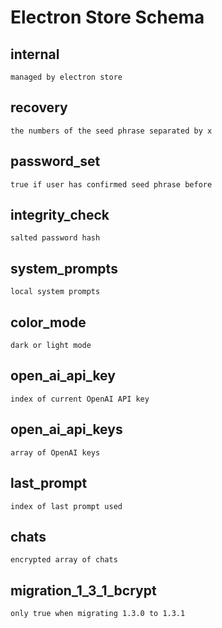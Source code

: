 # Electron Store Schema #

## __internal__ ##
    managed by electron store
## recovery ##
    the numbers of the seed phrase separated by x
## password_set ## 
    true if user has confirmed seed phrase before
## integrity_check ## 
    salted password hash
## system_prompts ## 
    local system prompts
## color_mode ## 
    dark or light mode
## open_ai_api_key ##
    index of current OpenAI API key
## open_ai_api_keys ## 
    array of OpenAI keys
## last_prompt ## 
    index of last prompt used
## chats ## 
    encrypted array of chats
## migration_1_3_1_bcrypt ## 
    only true when migrating 1.3.0 to 1.3.1
